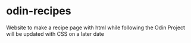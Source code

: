 # odin-recipes

Website to make a recipe page with html while following the Odin Project
will be updated with CSS on a later date
